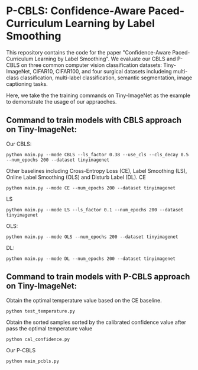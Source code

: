 # P-CBLS: Confidence-Aware Paced-Curriculum Learning by Label Smoothing 
This repository contains the code for the paper "Confidence-Aware Paced-Curriculum Learning by Label Smoothing". 
We evaluate our CBLS and P-CBLS on three common computer vision classification datasets: Tiny-ImageNet, CIFAR10, CIFAR100, and four surgical datasets includeing multi-class classification, multi-label classification, semantic segmentation, image captioning tasks.

Here, we take the the training commands on Tiny-ImageNet as the example to demonstrate the usage of our appraoches.

## Command to train models with CBLS approach on  Tiny-ImageNet:
Our CBLS:

```
python main.py --mode CBLS --ls_factor 0.38 --use_cls --cls_decay 0.5 --num_epochs 200 --dataset tinyimagenet
```

Other baselines including Cross-Entropy Loss (CE), Label Smoothing (LS), Online Label Smoothing (OLS) and Disturb Label (DL).
CE
```
python main.py --mode CE --num_epochs 200 --dataset tinyimagenet
```

LS
```
python main.py --mode LS --ls_factor 0.1 --num_epochs 200 --dataset tinyimagenet
```

OLS:
```
python main.py --mode OLS --num_epochs 200 --dataset tinyimagenet
```

DL:
```
python main.py --mode DL --num_epochs 200 --dataset tinyimagenet
```

## Command to train models with P-CBLS approach on  Tiny-ImageNet:
Obtain the optimal temperature value based on the CE baseline.
```
python test_temperature.py
```

Obtain the sorted samples sorted by the calibrated confidence value after pass the optimal temperature value
```
python cal_confidence.py
```
Our P-CBLS
```
python main_pcbls.py
```
